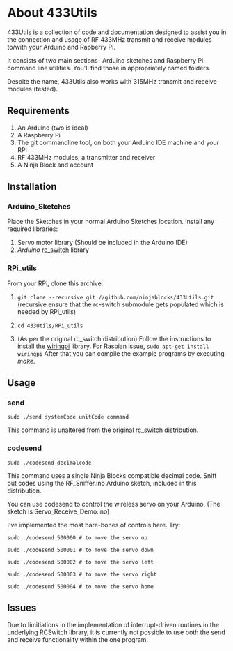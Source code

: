 # About 433Utils

433Utils is a collection of code and documentation designed to assist you in the connection and usage of RF 433MHz transmit and receive modules to/with your Arduino and Rapberry Pi.

It consists of two main sections- Arduino sketches and Raspberry Pi command line utilities.  You'll find those in appropriately named folders.

Despite the name, 433Utils also works with 315MHz transmit and receive modules (tested).

## Requirements

1. An Arduino (two is ideal)
2. A Raspberry Pi
3. The git commandline tool, on both your Arduino IDE machine and your RPi
4. RF 433MHz modules; a transmitter and receiver
5. A Ninja Block and account

## Installation

### Arduino\_Sketches

Place the Sketches in your normal Arduino Sketches location.  Install any required libraries:

1. Servo motor library (Should be included in the Arduino IDE)
2. _Arduino_ [rc_switch](http://code.google.com/p/rc-switch/) library

### RPi\_utils

From your RPi, clone this archive:

1. ```git clone --recursive git://github.com/ninjablocks/433Utils.git``` (recursive ensure that the rc-switch submodule gets populated which is needed by RPi\_utils)

2. ```cd 433Utils/RPi_utils```

3. (As per the original rc_switch distribution) Follow the instructions to install the  [wiringpi](https://projects.drogon.net/raspberry-pi/wiringpi/download-and-install/) library. For Rasbian issue, ```sudo apt-get install wiringpi```
After that you can compile the example programs by executing *make*. 

## Usage

### send 
```sudo ./send systemCode unitCode command```

This command is unaltered from the original rc\_switch distribution.


### codesend 
```sudo ./codesend decimalcode```

This command uses a single Ninja Blocks compatible decimal code.  Sniff out codes using the RF\_Sniffer.ino Arduino sketch, included in this distribution.

You can use codesend to control the wireless servo on your Arduino.
(The sketch is Servo\_Receive\_Demo.ino)

I've implemented the most bare-bones of controls here.  Try:

```sudo ./codesend 500000 # to move the servo up```

```sudo ./codesend 500001 # to move the servo down```

```sudo ./codesend 500002 # to move the servo left```

```sudo ./codesend 500003 # to move the servo right```

```sudo ./codesend 500004 # to move the servo home```

## Issues

Due to limitiations in the implementation of interrupt-driven routines in the underlying RCSwitch library, it is currently not possible to use both the send and receive functionality within the one program.  
